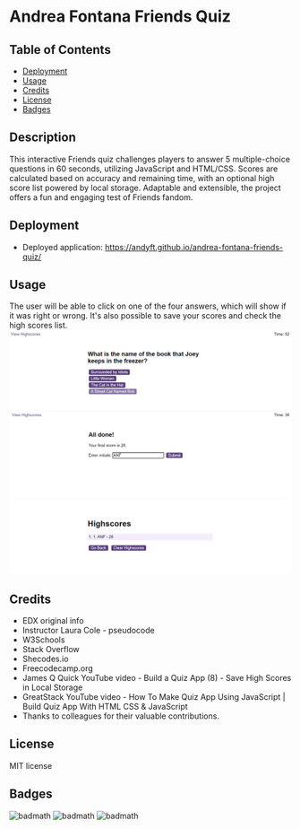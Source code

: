 # Andrea Fontana Friends Quiz

## Table of Contents

- [Deployment](#deployment)
- [Usage](#usage)
- [Credits](#credits)
- [License](#license)
- [Badges](#badges)

## Description

This interactive Friends quiz challenges players to answer 5 multiple-choice questions in 60 seconds, utilizing JavaScript and HTML/CSS. Scores are calculated based on accuracy and remaining time, with an optional high score list powered by local storage. Adaptable and extensible, the project offers a fun and engaging test of Friends fandom.

## Deployment

- Deployed application: https://andyft.github.io/andrea-fontana-friends-quiz/

## Usage

The user will be able to click on one of the four answers, which will show if it was right or wrong. It's also possible to save your scores and check the high scores list. </br>
![questions page - friends quiz application](https://github.com/AndyFt/andrea-fontana-friends-quiz/blob/main/assets/images/questions-page.png)
![saving-score-page - friends quiz application](https://github.com/AndyFt/andrea-fontana-friends-quiz/blob/main/assets/images/saving-score-page.png)
![highscores-page - friends quiz application](https://github.com/AndyFt/andrea-fontana-friends-quiz/blob/main/assets/images/highscores-page.png)

## Credits

- EDX original info</br>
- Instructor Laura Cole - pseudocode</br>
- W3Schools</br>
- Stack Overflow</br>
- Shecodes.io</br>
- Freecodecamp.org</br>
- James Q Quick YouTube video - Build a Quiz App (8) - Save High Scores in Local Storage</br>
- GreatStack YouTube video - How To Make Quiz App Using JavaScript | Build Quiz App With HTML CSS & JavaScript</br>
- Thanks to colleagues for their valuable contributions.

## License

MIT license

## Badges
![badmath](https://img.shields.io/badge/HTML-25.4-blue)
![badmath](https://img.shields.io/badge/JavaScript-61.9-orange)
![badmath](https://img.shields.io/badge/CSS-12.7-green)